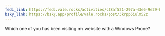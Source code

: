 ```yaml
---
fedi_link: https://fedi.vale.rocks/activities/c68af521-297a-43e6-9e29-b33b5a78f2bf
bsky_link: https://bsky.app/profile/vale.rocks/post/3krpp5iulm52z
---
```


Which one of you has been visiting my website with a Windows Phone?
